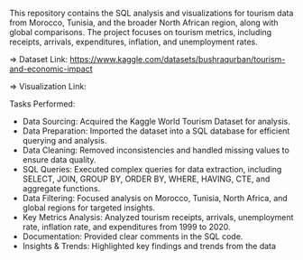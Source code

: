 This repository contains the SQL analysis and visualizations for tourism data from Morocco, Tunisia, and the broader North African region, along with global comparisons. The project focuses on tourism metrics, including receipts, arrivals, expenditures, inflation, and unemployment rates.

  => Dataset Link: https://www.kaggle.com/datasets/bushraqurban/tourism-and-economic-impact
  
  => Visualization Link: 

Tasks Performed: 

  - Data Sourcing: Acquired the Kaggle World Tourism Dataset for analysis.
  - Data Preparation: Imported the dataset into a SQL database for efficient querying and analysis.
  - Data Cleaning: Removed inconsistencies and handled missing values to ensure data quality.
  - SQL Queries: Executed complex queries for data extraction, including SELECT, JOIN, GROUP BY, ORDER BY, WHERE, HAVING, CTE, and aggregate functions.
  - Data Filtering: Focused analysis on Morocco, Tunisia, North Africa, and global regions for targeted insights.
  - Key Metrics Analysis: Analyzed tourism receipts, arrivals, unemployment rate, inflation rate, and expenditures from 1999 to 2020.
  - Documentation: Provided clear comments in the SQL code.
  - Insights & Trends: Highlighted key findings and trends from the data

